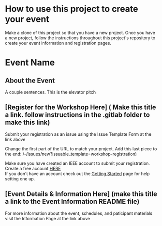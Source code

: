 # How to use this project to create your event
Make a clone of this project so that you have a new project. Once you have a new project, follow the instructions throughout this project's repository to create your event information and registration pages.

# Event Name

## About the Event

A couple sentences. This is the elevator pitch

## [Register for the Workshop Here] ( Make this title a link. follow instructions in the .gitlab folder to make this link)
Submit your registration as an issue using the Issue Template Form at the link above

Change the first part of the URL to match your project. Add this last piece to the end: /-/issues/new?issuable_template=workshop-registration)

Make sure you have created an IEEE account to submit your registration. Create a free account [HERE](https://www.ieee.org/profile/public/createwebaccount/showCreateAccount.html?url=https%3A%2F%2Fwww.ieee.org%2F%2F) <br>
If you don't have an account check out the [Getting Started](https://saopen.ieee.org/getting-started/#sso) page for help setting one up.



## [Event Details & Information Here] (make this title a link to the Event Information README file)

For more information about the event, schedules, and paticipant materials visit the Information Page at the link above


